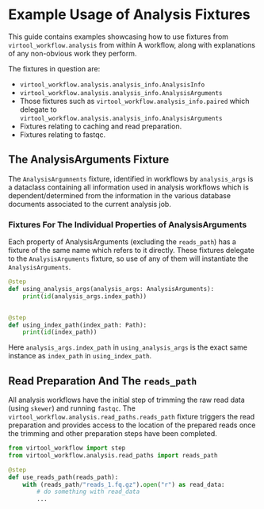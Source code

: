 # Example Usage of Analysis Fixtures

This guide contains examples showcasing how to use fixtures from `virtool_workflow.analysis` from within
A workflow, along with explanations of any non-obvious work they perform. 

The fixtures in question are:

- `virtool_workflow.analysis.analysis_info.AnalysisInfo`
- `virtool_workflow.analysis.analysis_info.AnalysisArguments`
- Those fixtures such as `virtool_workflow.analysis_info.paired` which 
  delegate to `virtool_workflow.analysis.analysis_info.AnalysisArguments`
- Fixtures relating to caching and read preparation. 
- Fixtures relating to fastqc.

## The AnalysisArguments Fixture

The `AnalysisArgumnents` fixture, identified in workflows by `analysis_args` is a dataclass containing 
all information used in analysis workflows which is dependent/determined from the information in the 
various database documents associated to the current analysis job. 

### Fixtures For The Individual Properties of AnalysisArguments

Each property of AnalysisArguments (excluding the `reads_path`) has a fixture of the same name which refers to 
it directly. These fixtures delegate to the `AnalysisArguments` fixture, so use of any of them will instantiate 
the `AnalysisArguments`.

```python
@step
def using_analysis_args(analysis_args: AnalysisArguments):
    print(id(analysis_args.index_path))


@step
def using_index_path(index_path: Path):
    print(id(index_path))
```

Here `analysis_args.index_path` in `using_analysis_args` is the exact same instance as `index_path` in `using_index_path`.

## Read Preparation And The `reads_path`

All analysis workflows have the initial step of trimming the raw read data (using `skewer`) and 
running `fastqc`. The `virtool_workflow.analysis.read_paths.reads_path` fixture triggers the read preparation
and provides access to the location of the prepared reads once the trimming and other preparation steps have been 
completed.

```python
from virtool_workflow import step
from virtool_workflow.analysis.read_paths import reads_path

@step
def use_reads_path(reads_path):
    with (reads_path/"reads_1.fq.gz").open("r") as read_data:
        # do something with read_data
        ...
```


